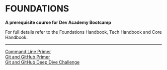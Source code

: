 # FOUNDATIONS

__A prerequisite course for Dev Academy Bootcamp__

For full details refer to the Foundations Handbook, Tech Handbook and Core Handbook.   


------------    

[Command Line Primer](/week-1/command-line/README.md)  
[Git and GitHub Primer](/week-1/git-and-github-intro/README.md)  
[Git and GitHub Deep Dive Challenge](week-1/git-and-github-intro/git-github-challenge.md)  





